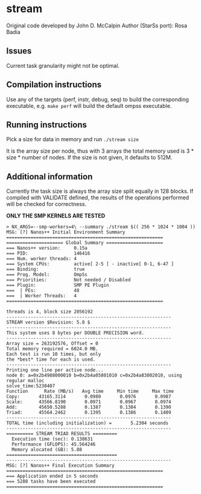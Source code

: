 # stream
Original code developed by John D. McCalpin
Author (StarSs port): Rosa Badia

## Issues
Current task granularity might not be optimal.

## Compilation instructions
Use any of the targets (perf, instr, debug, seq) to build the corresponding executable, e.g. `make perf` will build the default ompss executable.

## Running instructions
Pick a size for data in memory and run `./stream size`

It is the array size per node, thus with 3 arrays the total memory used is 3 * size * number of nodes.
If the size is not given, it defaults to 512M.


## Additional information
Currently the task size is always the array size split equally in 128 blocks.
If compiled with VALIDATE defined, the results of the operations performed will be checked for correctness.

**ONLY THE SMP KERNELS ARE TESTED**


```
> NX_ARGS=--smp-workers=4\ --summary ./stream $(( 256 * 1024 * 1004 ))
MSG: [?] Nanos++ Initial Environment Summary
==========================================================
===================== Global Summary =====================
=== Nanos++ version:     0.15a
=== PID:                 146416
=== Num. worker threads: 4
=== System CPUs:         active[ 2-5 ] - inactive[ 0-1, 6-47 ]
=== Binding:             true
=== Prog. Model:         OmpSs
=== Priorities:          Not needed / Disabled
=== Plugin:              SMP PE Plugin
===  | PEs:              48
===  | Worker Threads:   4
==========================================================

threads is 4, block size 2056192
-------------------------------------------------------------
STREAM version $Revision: 5.8 $
-------------------------------------------------------------
This system uses 8 bytes per DOUBLE PRECISION word.
-------------------------------------------------------------
Array size = 263192576, Offset = 0
Total memory required = 6024.0 MB.
Each test is run 10 times, but only
the *best* time for each is used.
-------------------------------------------------------------
Printing one line per active node...
node 0: a=0x2b4988000010 b=0x2b4a05801010 c=0x2b4a83002010, using regular malloc
solve_time:5230407
Function      Rate (MB/s)   Avg time     Min time     Max time
Copy:       43165.3114       0.0980       0.0976       0.0987
Scale:      43566.8190       0.0971       0.0967       0.0974
Add:        45650.5288       0.1387       0.1384       0.1390
Triad:      45564.2462       0.1395       0.1386       0.1409
-------------------------------------------------------------
TOTAL time (including initialization) =       5.2304 seconds
-------------------------------------------------------------
========== STREAM TRIAD RESULTS =========
  Execution time (sec): 0.138631
  Performance (GFLOPS): 45.564246
  Memory alocated (GB): 5.88
=========================================
-------------------------------------------------------------
MSG: [?] Nanos++ Final Execution Summary
==========================================================
=== Application ended in 5 seconds
=== 5288 tasks have been executed
==========================================================
```
